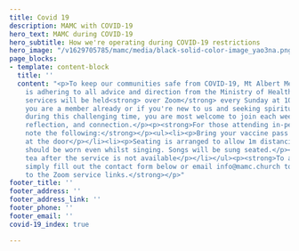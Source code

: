 ```yaml
---
title: Covid 19
description: MAMC with COVID-19
hero_text: MAMC during COVID-19
hero_subtitle: How we're operating during COVID-19 restrictions
hero_image: "/v1629705785/mamc/media/black-solid-color-image_yao3na.png"
page_blocks:
- template: content-block
  title: ''
  content: "<p>To keep our communities safe from COVID-19, Mt Albert Methodist Church
    is adhering to all advice and direction from the Ministry of Health.</p><p>Church
    services will be held<strong> over Zoom</strong> every Sunday at 10am. Whether
    you are a member already or if you're new to us and seeking spiritual comfort
    during this challenging time, you are most welcome to join each week for music,
    reflection, and connection.</p><p><strong>For those attending in-person please
    note the following:</strong></p><ul><li><p>Bring your vaccine pass to be validated
    at the door</p></li><li><p>Seating is arranged to allow 1m distancing</p></li><li><p>Masks
    should be worn even whilst singing. Songs will be sung seated.</p></li><li><p>Morning
    tea after the service is not available</p></li></ul><p><strong>To attend via Zoom
    simply fill out the contact form below or email info@mamc.church to gain access
    to the Zoom service links.</strong></p>"
footer_title: ''
footer_address: ''
footer_address_link: ''
footer_phone: ''
footer_email: ''
covid-19_index: true

---
```

